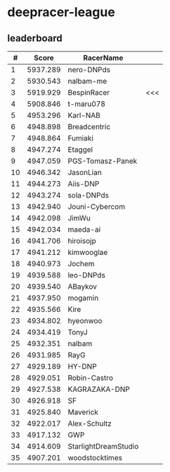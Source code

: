 # deepracer-league

## leaderboard

<!-- leaderboard -->
| # | Score | RacerName |   |
| - | ----- | --------- | - |
| 1 | 5937.289 | nero-DNPds | |
| 2 | 5930.543 | nalbam-me | |
| 3 | 5919.929 | BespinRacer | <<< |
| 4 | 5908.846 | t-maru078 | |
| 5 | 4953.296 | Karl-NAB | |
| 6 | 4948.898 | Breadcentric | |
| 7 | 4948.864 | Fumiaki | |
| 8 | 4947.274 | Etaggel | |
| 9 | 4947.059 | PGS-Tomasz-Panek | |
| 10 | 4946.342 | JasonLian | |
| 11 | 4944.273 | Aiis-DNP | |
| 12 | 4943.274 | sola-DNPds | |
| 13 | 4942.940 | Jouni-Cybercom | |
| 14 | 4942.098 | JimWu | |
| 15 | 4942.034 | maeda-ai | |
| 16 | 4941.706 | hiroisojp | |
| 17 | 4941.212 | kimwooglae | |
| 18 | 4940.973 | Jochem | |
| 19 | 4939.588 | leo-DNPds | |
| 20 | 4939.540 | ABaykov | |
| 21 | 4937.950 | mogamin | |
| 22 | 4935.566 | Kire | |
| 23 | 4934.802 | hyeonwoo | |
| 24 | 4934.419 | TonyJ | |
| 25 | 4932.351 | nalbam | |
| 26 | 4931.985 | RayG | |
| 27 | 4929.189 | HY-DNP | |
| 28 | 4929.051 | Robin-Castro | |
| 29 | 4927.538 | KAGRAZAKA-DNP | |
| 30 | 4926.918 | SF | |
| 31 | 4925.840 | Maverick | |
| 32 | 4922.017 | Alex-Schultz | |
| 33 | 4917.132 | GWP | |
| 34 | 4914.609 | StarlightDreamStudio | |
| 35 | 4907.201 | woodstocktimes | |

